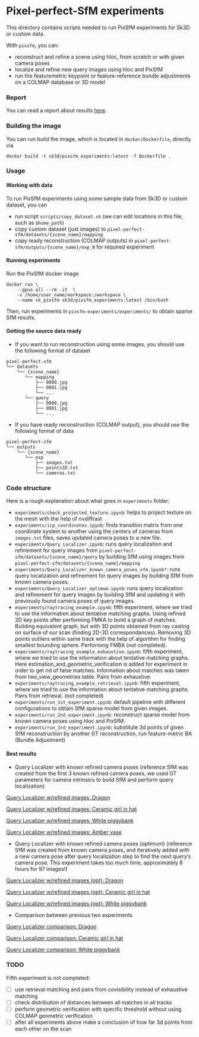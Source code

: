 # Pixel-perfect-SfM experiments

This directory contains scripts needed to run PixSfM experiments for Sk3D or custom data.

With `pixsfm`, you can:

- reconstruct and refine a scene using hloc, from scratch or with given camera poses
- localize and refine new query images using hloc and PixSfM
- run the featuremetric keypoint or feature-reference bundle adjustments on a COLMAP database or 3D model

### Report
You can read a report about results [here](https://docs.google.com/document/d/1Cv0MAno0lxjvyMcI2BiIOtPkgvDE5eKsuz-4B2ji0t8/edit?usp=sharing).


### Building the image
You can run build the image, which is located in `docker/Dockerfile`, directly via 
```
docker build -t sk3d/pixsfm_experiments:latest -f Dockerfile .
```

### Usage

#### Working with data
To run PixSfM experiments using some sample data from Sk3D or custom dataset, you can 
* run script `scripts/copy_dataset.sh` (we can edit locations in this file, such as `$home_path`)
* copy custom dataset (just images) to `pixel-perfect-sfm/datasets/{scene_name}/mapping`
* copy ready reconstruction (COLMAP outputs) in `pixel-perfect-sfm/outputs/{scene_name}/exp_N` for required experiment


#### Running experiments
Run the PixSfM docker image

```(bash)
docker run \
    --gpus all --rm -it  \
    -v /home/user_name/workspace:/workspace \
    --name sk_pixsfm sk3d/pixsfm_experiments:latest /bin/bash
```

Then, run experiments in `pixsfm-experiments/experiments/` to obtain sparse SfM results. 


#### Getting the source data ready
* If you want to run reconstruction using some images, 
you should use the following format of dataset

```
pixel-perfect-sfm   
└── datasets
    └── {scene_name}    
       └── mapping
           ├── 0000.jpg       
           ├── 0001.jpg       
           └── ...  
       └── query
           ├── 0000.jpg       
           ├── 0001.jpg       
           └── ...       
```

* If you have ready reconstruction (COLMAP output), 
you should use the following format of data
```
pixel-perfect-sfm   
└── outputs
    └── {scene_name}                 
       └── exp        
           ├── images.txt
           ├── points3D.txt     
           └── cameras.txt 
```

### Code structure
Here is a rough explanation about what goes in `experimnets` folder:
 * `experiments/check_projected_texture.ipynb`: helps to project texture on the mesh with the help of nvdiffrast
 * `experiments/icp_coordinates.ipynb`: finds transition matrix from one coordinate system to another using the centers of cameras from `images.txt` files, saves updated camera poses to a new file.
 * `experiments/Query_Localizer.ipynb`: runs query localization and refinement for query images from `pixel-perfect-sfm/datasets/{scene_name}/query` by building SfM using images from `pixel-perfect-sfm/datasets/{scene_name}/mapping`
 * `experiments/Query_Localizer_known_camera_poses_sfm.ipynb*`: runs query localization and refinement for query images by building SfM from known camera poses.
 * `experiments/Query_Localizer_optimum.ipynb`: runs query localization and refinement for query images by building SfM and updating it with previously found camera poses of query images.
 * `experiments/raytracing_example.ipynb`: fifth experiment, where we tried to use the information about tentative matching graphs. Using refined 2D key points after performing FMKA to build a graph of matches. Building equivalent graph, but with 3D points obtained from ray casting on surface of our scan (finding 2D-3D correspondances). Removing 3D points outliers within same track with the help of algorithm for finding smallest bounding sphere. Performing FMBA (not completed).
 * `experiments/raytracing_example_exhaustive.ipynb`: fifth experiment, where we tried to use the information about tentative matching graphs. Here estimation_and_geometric_verification is added for experiment in order to get rid of false matches. Information about matches was taken from two_view_geometries table. Pairs from exhaustive.
 * `experiments/raytracing_example_retrieval.ipynb`: fifth experiment, where we tried to use the information about tentative matching graphs. Pairs from retrieval. (not completed)
 * `experiments/run_1st_experiment.ipynb`: default pipeline with different configurations to obtain SfM sparse model from given images.
 * `experiments/run_2nd_experiment.ipynb`: reconstruct sparse model from known camera poses using hloc and PixSfM.
 * `experiments/run_3rd_experiment.ipynb`: substitute 3d points of given SfM reconstruction by another GT reconstruction, run feature-metric BA (Bundle Adjustment)


#### Best results
* Query Localizer with known refined camera poses
(reference SfM was created from the first 3 known refined camera poses,  we used GT parameters for camera intrinsics to build SfM and perform query localization)

[Query Localizer w/refined images: Dragon](https://www.youtube.com/watch?v=fNB-kHMler8 "Query Localizer w/refined images: Dragon") 

[Query Localizer w/refined images: Ceramic girl in hat](https://www.youtube.com/watch?v=sbYs1Sq9v5E "Query Localizer w/refined images: Ceramic girl in hat")    

[Query Localizer w/refined images: White piggybank](https://www.youtube.com/watch?v=cL7VNAz1pDw "Query Localizer w/refined images: White piggybank") 

[Query Localizer w/refined images: Amber vase](https://youtube.com/shorts/TJZCvGteHGI "Query Localizer w/refined images:  Amber vase") 


* Query Localizer with known refined camera poses (optimum)
(reference SfM was created from known camera poses, and iteratively added with a new camera pose after query localization step to find the next query’s camera pose. This experiment takes too much time, approximately 8 hours for 97 images!)

[Query Localizer w/refined images (opt): Dragon](https://www.youtube.com/watch?v=D3vnxP-rh_w "Query Localizer w/refined images (opt): Dragon")    

[Query Localizer w/refined images (opt): Ceramic girl in hat](https://www.youtube.com/watch?v=fv-ZNeVk0bw "Query Localizer w/refined images (opt): Ceramic girl in hat")    

[Query Localizer w/refined images (opt): White piggybank](https://www.youtube.com/watch?v=kejLLuBqvIA "Query Localizer w/refined images (opt): White piggybank")  

* Comparison between previous two experiments

[Query Localizer comparison: Dragon](https://www.youtube.com/watch?v=EYzzs90c6No "Query Localizer comparison: Dragon")    

[Query Localizer comparison: Ceramic girl in hat](https://www.youtube.com/watch?v=tcDVBzvsbCI "Query Localizer comparison: Ceramic girl in hat")    

[Query Localizer comparison: White piggybank](https://www.youtube.com/watch?v=13iYebf8eL4 "Query Localizer comparison: White piggybank")  


### TODO

Fifth experiment is not completed:

- [ ] use retrieval matching and pairs from covisibility instead of exhaustive matching
- [ ] check distribution of distances between all matches in all tracks
- [ ] perform geometric verification with specific threshold without using COLMAP geometric verification
- [ ] after all experiments above make a conclusion of how far 3d points from each other on the scan 
